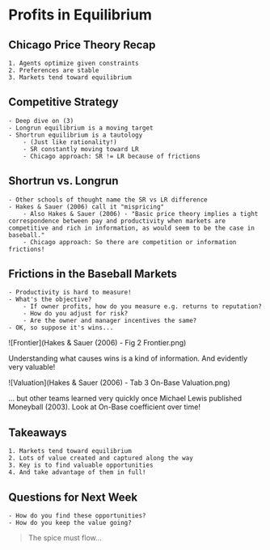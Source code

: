 # Profits in Equilibrium

## Chicago Price Theory Recap
    1. Agents optimize given constraints
    2. Preferences are stable
    3. Markets tend toward equilibrium

## Competitive Strategy
    - Deep dive on (3)
    - Longrun equilibrium is a moving target
    - Shortrun equilibrium is a tautology
        - (Just like rationality!)
        - SR constantly moving toward LR
        - Chicago approach: SR != LR because of frictions

## Shortrun vs. Longrun
    - Other schools of thought name the SR vs LR difference
    - Hakes & Sauer (2006) call it "mispricing"
        - Also Hakes & Sauer (2006) - "Basic price theory implies a tight correspondence between pay and productivity when markets are competitive and rich in information, as would seem to be the case in baseball."
        - Chicago approach: So there are competition or information frictions!

## Frictions in the Baseball Markets
    - Productivity is hard to measure!
    - What's the objective?
        - If owner profits, how do you measure e.g. returns to reputation?
        - How do you adjust for risk?
        - Are the owner and manager incentives the same?
    - OK, so suppose it's wins...

![Frontier](Hakes & Sauer (2006) - Fig 2 Frontier.png)

Understanding what causes wins is a kind of information. And evidently very valuable!

![Valuation](Hakes & Sauer (2006) - Tab 3 On-Base Valuation.png)

... but other teams learned very quickly once Michael Lewis published Moneyball (2003). Look at On-Base coefficient over time!

## Takeaways
    1. Markets tend toward equilibrium
    2. Lots of value created and captured along the way
    3. Key is to find valuable opportunities
    4. And take advantage of them in full!

## Questions for Next Week
    - How do you find these opportunities?
    - How do you keep the value going?

> The spice must flow...